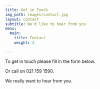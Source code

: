 ```yaml
---
title: Get in Touch
img_path: images/contact.jpg
layout: contact
subtitle: We'd like to hear from you
menu:
  main:
    title: Contact
    weight: 3

---
```

To get in touch please fill in the form below.

Or call on 021 159 1590.

We really want to hear from you.